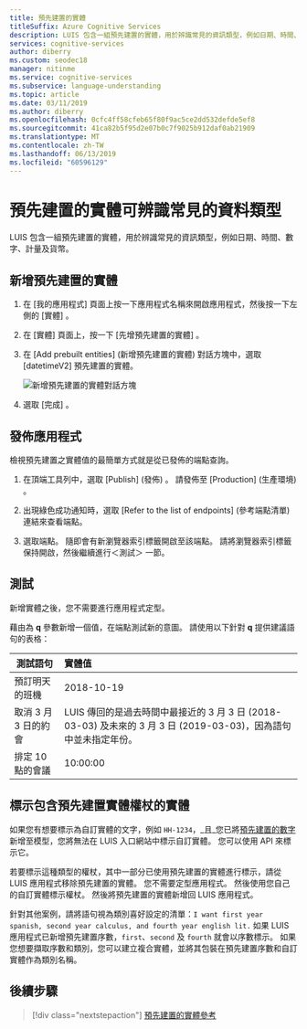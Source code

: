 ```yaml
---
title: 預先建置的實體
titleSuffix: Azure Cognitive Services
description: LUIS 包含一組預先建置的實體，用於辨識常見的資訊類型，例如日期、時間、數字、計量及貨幣。 預先建置的實體支援會因 LUIS 應用程式的文化特性而異。
services: cognitive-services
author: diberry
ms.custom: seodec18
manager: nitinme
ms.service: cognitive-services
ms.subservice: language-understanding
ms.topic: article
ms.date: 03/11/2019
ms.author: diberry
ms.openlocfilehash: 0cfc4ff58cfeb65f80f9ac5ce2dd532defde5ef8
ms.sourcegitcommit: 41ca82b5f95d2e07b0c7f9025b912daf0ab21909
ms.translationtype: MT
ms.contentlocale: zh-TW
ms.lasthandoff: 06/13/2019
ms.locfileid: "60596129"
---
```

# <a name="prebuilt-entities-to-recognize-common-data-types"></a>預先建置的實體可辨識常見的資料類型

LUIS 包含一組預先建置的實體，用於辨識常見的資訊類型，例如日期、時間、數字、計量及貨幣。 

## <a name="add-a-prebuilt-entity"></a>新增預先建置的實體

1. 在 [我的應用程式]  頁面上按一下應用程式名稱來開啟應用程式，然後按一下左側的 [實體]  。 

1. 在 [實體]  頁面上，按一下 [先增預先建置的實體]  。

1. 在 [Add prebuilt entities] \(新增預先建置的實體\)  對話方塊中，選取 [datetimeV2] 預先建置的實體。 

    ![新增預先建置的實體對話方塊](./media/luis-use-prebuilt-entity/add-prebuilt-entity-dialog.png)

1. 選取 [完成]  。

## <a name="publish-the-app"></a>發佈應用程式

檢視預先建置之實體值的最簡單方式就是從已發佈的端點查詢。 

1. 在頂端工具列中，選取 [Publish] \(發佈\)  。 請發佈至 [Production] \(生產環境\)  。 

1. 出現綠色成功通知時，選取 [Refer to the list of endpoints] \(參考端點清單\)  連結來查看端點。

1. 選取端點。 隨即會有新瀏覽器索引標籤開啟至該端點。 請將瀏覽器索引標籤保持開啟，然後繼續進行＜測試＞  一節。

## <a name="test"></a>測試
新增實體之後，您不需要進行應用程式定型。 

藉由為 **q** 參數新增一個值，在端點測試新的意圖。 請使用以下針對 **q** 提供建議語句的表格：

|測試語句|實體值|
|--|:--|
|預訂明天的班機|2018-10-19|
|取消 3 月 3 日的約會|LUIS 傳回的是過去時間中最接近的 3 月 3 日 (2018-03-03) 及未來的 3 月 3 日 (2019-03-03)，因為語句中並未指定年份。|
|排定 10 點的會議|10:00:00|

## <a name="marking-entities-containing-a-prebuilt-entity-token"></a>標示包含預先建置實體權杖的實體
 如果您有想要標示為自訂實體的文字，例如 `HH-1234`，_且_您已將[預先建置的數字](luis-reference-prebuilt-number.md)新增至模型，您將無法在 LUIS 入口網站中標示自訂實體。 您可以使用 API 來標示它。 

 若要標示這種類型的權杖，其中一部分已使用預先建置的實體進行標示，請從 LUIS 應用程式移除預先建置的實體。 您不需要定型應用程式。 然後使用您自己的自訂實體標示權杖。 然後將預先建置的實體新增回 LUIS 應用程式。

 針對其他案例，請將語句視為類別喜好設定的清單：`I want first year spanish, second year calculus, and fourth year english lit.` 如果 LUIS 應用程式已新增預先建置序數，`first`、`second` 及 `fourth` 就會以序數標示。 如果您想要擷取序數和類別，您可以建立複合實體，並將其包裝在預先建置序數和自訂實體作為類別名稱。

## <a name="next-steps"></a>後續步驟
> [!div class="nextstepaction"]
> [預先建置的實體參考](./luis-reference-prebuilt-entities.md)
